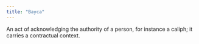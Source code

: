 ```yaml
---
title: "Bayca"
---
```

An act of acknowledging the authority of a person, for instance a caliph; it carries a contractual context.
